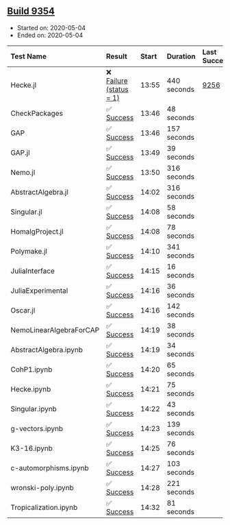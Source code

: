 ## [Build 9354](https://oscarci.mathematik.uni-kl.de/job/oscar/9354/)

* Started on: 2020-05-04
* Ended on: 2020-05-04

| Test Name    | Result | Start | Duration | Last Success | First Failure |
|:-------------|:-------|:------|:---------|:-------------|:--------------|
| Hecke.jl | ❌ [Failure (status = 1)](https://oscarci.mathematik.uni-kl.de/job/oscar/9354/artifact/logs/build-9354/Hecke.jl.log) | 13:55 | 440 seconds | [9256](https://oscarci.mathematik.uni-kl.de/job/oscar/9256/) | [9257](https://oscarci.mathematik.uni-kl.de/job/oscar/9257/) |
| CheckPackages | ✅ [Success](https://oscarci.mathematik.uni-kl.de/job/oscar/9354/artifact/logs/build-9354/CheckPackages.log) | 13:46 | 48 seconds |  |  |
| GAP | ✅ [Success](https://oscarci.mathematik.uni-kl.de/job/oscar/9354/artifact/logs/build-9354/GAP.log) | 13:46 | 157 seconds |  |  |
| GAP.jl | ✅ [Success](https://oscarci.mathematik.uni-kl.de/job/oscar/9354/artifact/logs/build-9354/GAP.jl.log) | 13:49 | 39 seconds |  |  |
| Nemo.jl | ✅ [Success](https://oscarci.mathematik.uni-kl.de/job/oscar/9354/artifact/logs/build-9354/Nemo.jl.log) | 13:50 | 316 seconds |  |  |
| AbstractAlgebra.jl | ✅ [Success](https://oscarci.mathematik.uni-kl.de/job/oscar/9354/artifact/logs/build-9354/AbstractAlgebra.jl.log) | 14:02 | 316 seconds |  |  |
| Singular.jl | ✅ [Success](https://oscarci.mathematik.uni-kl.de/job/oscar/9354/artifact/logs/build-9354/Singular.jl.log) | 14:08 | 58 seconds |  |  |
| HomalgProject.jl | ✅ [Success](https://oscarci.mathematik.uni-kl.de/job/oscar/9354/artifact/logs/build-9354/HomalgProject.jl.log) | 14:08 | 78 seconds |  |  |
| Polymake.jl | ✅ [Success](https://oscarci.mathematik.uni-kl.de/job/oscar/9354/artifact/logs/build-9354/Polymake.jl.log) | 14:10 | 341 seconds |  |  |
| JuliaInterface | ✅ [Success](https://oscarci.mathematik.uni-kl.de/job/oscar/9354/artifact/logs/build-9354/JuliaInterface.log) | 14:15 | 16 seconds |  |  |
| JuliaExperimental | ✅ [Success](https://oscarci.mathematik.uni-kl.de/job/oscar/9354/artifact/logs/build-9354/JuliaExperimental.log) | 14:16 | 36 seconds |  |  |
| Oscar.jl | ✅ [Success](https://oscarci.mathematik.uni-kl.de/job/oscar/9354/artifact/logs/build-9354/Oscar.jl.log) | 14:16 | 142 seconds |  |  |
| NemoLinearAlgebraForCAP | ✅ [Success](https://oscarci.mathematik.uni-kl.de/job/oscar/9354/artifact/logs/build-9354/NemoLinearAlgebraForCAP.log) | 14:19 | 38 seconds |  |  |
| AbstractAlgebra.ipynb | ✅ [Success](https://oscarci.mathematik.uni-kl.de/job/oscar/9354/artifact/logs/build-9354/AbstractAlgebra.ipynb.log) | 14:19 | 34 seconds |  |  |
| CohP1.ipynb | ✅ [Success](https://oscarci.mathematik.uni-kl.de/job/oscar/9354/artifact/logs/build-9354/CohP1.ipynb.log) | 14:20 | 65 seconds |  |  |
| Hecke.ipynb | ✅ [Success](https://oscarci.mathematik.uni-kl.de/job/oscar/9354/artifact/logs/build-9354/Hecke.ipynb.log) | 14:21 | 75 seconds |  |  |
| Singular.ipynb | ✅ [Success](https://oscarci.mathematik.uni-kl.de/job/oscar/9354/artifact/logs/build-9354/Singular.ipynb.log) | 14:22 | 43 seconds |  |  |
| g-vectors.ipynb | ✅ [Success](https://oscarci.mathematik.uni-kl.de/job/oscar/9354/artifact/logs/build-9354/g-vectors.ipynb.log) | 14:23 | 139 seconds |  |  |
| K3-16.ipynb | ✅ [Success](https://oscarci.mathematik.uni-kl.de/job/oscar/9354/artifact/logs/build-9354/K3-16.ipynb.log) | 14:25 | 76 seconds |  |  |
| c-automorphisms.ipynb | ✅ [Success](https://oscarci.mathematik.uni-kl.de/job/oscar/9354/artifact/logs/build-9354/c-automorphisms.ipynb.log) | 14:27 | 103 seconds |  |  |
| wronski-poly.ipynb | ✅ [Success](https://oscarci.mathematik.uni-kl.de/job/oscar/9354/artifact/logs/build-9354/wronski-poly.ipynb.log) | 14:28 | 221 seconds |  |  |
| Tropicalization.ipynb | ✅ [Success](https://oscarci.mathematik.uni-kl.de/job/oscar/9354/artifact/logs/build-9354/Tropicalization.ipynb.log) | 14:32 | 81 seconds |  |  |
